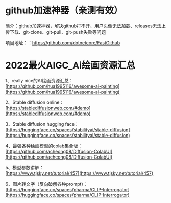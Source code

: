 # github加速神器（亲测有效）
简介：github加速神器，解决github打不开、用户头像无法加载、releases无法上传下载、git-clone、git-pull、git-push失败等问题

项目地址：：https://github.com/dotnetcore/FastGithub

# 2022最火AIGC_Ai绘画资源汇总
1、really nice的AI绘画资源汇总：<br />[https://github.com/hua1995116/awesome-ai-painting](https://github.com/hua1995116/awesome-ai-painting)

2、Stable diffusion online：<br />[https://stablediffusionweb.com/#demo](https://stablediffusionweb.com/#demo)

3、Stable diffusion hugging face：[https://huggingface.co/spaces/stabilityai/stable-diffusion](https://huggingface.co/spaces/stabilityai/stable-diffusion)

4、最强各种绘画模型的colab集合版：[https://github.com/acheong08/Diffusion-ColabUI](https://github.com/acheong08/Diffusion-ColabUI)

5、模型参数讲解：<br />[https://www.tjsky.net/tutorial/457](https://www.tjsky.net/tutorial/457)

6、图片转文字（反向破解各种prompt）：[https://huggingface.co/spaces/pharma/CLIP-Interrogator](https://huggingface.co/spaces/pharma/CLIP-Interrogator)

